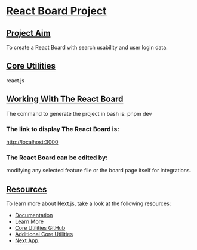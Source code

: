 # **<ins>React Board Project</ins>**

## **<ins>Project Aim</ins>**
To create a React Board with search usability and user login data.

## **<ins>Core Utilities</ins>**
react.js

## **<ins>Working With The React Board</ins>**
The command to generate the project in bash is:
pnpm dev

### The link to display The React Board is:
[http://localhost:3000](http://localhost:3000)

### The React Board can be edited by:
modifying any selected feature file or the board page itself for integrations.

## **<ins>Resources</ins>**
To learn more about Next.js, take a look at the following resources:

- [Documentation](https://nextjs.org/docs)
- [Learn More](https://nextjs.org/learn)
- [Core Utilities GitHub](https://github.com/vercel/next.js)
- [Additional Core Utilities](https://nextjs.org)
- [Next App](https://nextjs.org/docs/app/api-reference/cli/create-next-app).
